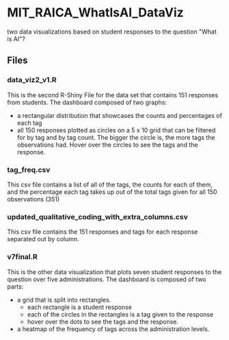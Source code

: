 # MIT_RAICA_WhatIsAI_DataViz
two data visualizations based on student responses to the question "What is AI"?

## Files
### data_viz2_v1.R
This is the second R-Shiny File for the data set that contains 151 responses from students. The dashboard composed of two graphs:
  * a rectangular distribution that showcases the counts and percentages of each tag
  * all 150 responses plotted as circles on a 5 x 10 grid that can be filtered for by tag and by tag count. The bigger the circle is, the more tags the observations had. Hover over the circles to see the tags and the response.

### tag_freq.csv 
This csv file contains a list of all of the tags, the counts for each of them, and the percentage each tag takes up out of the total tags given for all 150 observations (351) 

### updated_qualitative_coding_with_extra_columns.csv
This csv file contains the 151 responses and tags for each response separated out by column.

### v7final.R
This is the other data visualization that plots seven student responses to the question over five administrations. The dashboard is composed of two parts: 
  * a grid that is split into rectangles.
     * each rectangle is a student response
     * each of the circles in the rectangles is a tag given to the response
     * hover over the dots to see the tags and the response.
  * a heatmap of the frequency of tags across the administration levels. 
